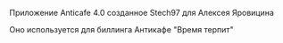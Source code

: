 ﻿Приложение Anticafe 4.0 созданное Stech97 для Алексея Яровицина 

Оно используется для биллинга Антикафе "Время терпит"